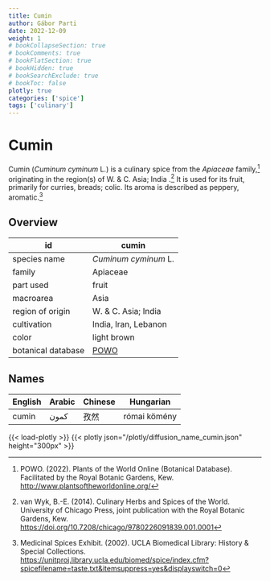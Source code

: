 ```yaml
---
title: Cumin
author: Gábor Parti
date: 2022-12-09
weight: 1
# bookCollapseSection: true
# bookComments: true
# bookFlatSection: true
# bookHidden: true
# bookSearchExclude: true
# bookToc: false
plotly: true
categories: ['spice']
tags: ['culinary']
---
```


# Cumin

Cumin (*Cuminum cyminum* L.) is a culinary spice from the *Apiaceae* family,[^powo] originating in the region(s) of W. \& C. Asia; India .[^van_wyk_culinary_2014] It is used for its fruit, primarily for curries, breads; colic. Its aroma is described as peppery, aromatic.[^ucla_medicinal_2002]

## Overview

|        id        |                       cumin                       |
|------------------|---------------------------------------------------|
|   species name   |                *Cuminum cyminum* L.               |
|      family      |                      Apiaceae                     |
|     part used    |                       fruit                       |
|     macroarea    |                        Asia                       |
| region of origin |               W. \& C. Asia; India                |
|    cultivation   |                India, Iran, Lebanon               |
|       color      |                    light brown                    |
|botanical database|[POWO](https://powo.science.kew.org/taxon/840882-1)|

## Names

|English|Arabic|Chinese|  Hungarian |
|-------|------|-------|------------|
| cumin | كمون |   孜然  |római kömény|

{{< load-plotly >}}
{{< plotly json="/plotly/diffusion_name_cumin.json" height="300px" >}}

[^powo]: POWO. (2022). Plants of the World Online (Botanical Database). Facilitated by the Royal Botanic Gardens, Kew. http://www.plantsoftheworldonline.org/
[^van_wyk_culinary_2014]: van Wyk, B.-E. (2014). Culinary Herbs and Spices of the World. University of Chicago Press, joint publication with the Royal Botanic Gardens, Kew. https://doi.org/10.7208/chicago/9780226091839.001.0001
[^ucla_medicinal_2002]: Medicinal Spices Exhibit. (2002). UCLA Biomedical Library: History & Special Collections. https://unitproj.library.ucla.edu/biomed/spice/index.cfm?spicefilename=taste.txt&itemsuppress=yes&displayswitch=0

